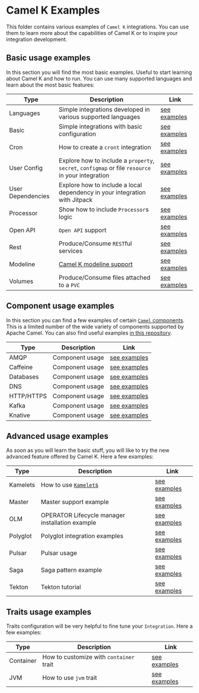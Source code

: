 # Camel K Examples

This folder contains various examples of `Camel K` integrations. You can use them to learn more about the capabilities of Camel K or to inspire your integration development.

## Basic usage examples

In this section you will find the most basic examples. Useful to start learning about Camel K and how to run. You can use many supported languages and learn about the most basic features:

| Type  |  Description | Link  |
|---|---|---|
| Languages | Simple integrations developed in various supported languages | [see examples](./languages/)|
| Basic | Simple integrations with basic configuration | [see examples](./basic/)|
| Cron | How to create a `cront` integration | [see examples](./cron/)|
| User Config | Explore how to include a `property`, `secret`, `configmap` or file `resource` in your integration | [see examples](./user-config/)|
| User Dependencies | Explore how to include a local dependency in your integration with Jitpack | [see examples](./jitpack/)|
| Processor | Show how to include `Processor`s logic | [see examples](./processor/)|
| Open API | `Open API` support | [see examples](./openapi/)|
| Rest | Produce/Consume `REST`ful services | [see examples](./rest/)|
| Modeline | [Camel K modeline support](https://camel.apache.org/camel-k/latest/cli/modeline.html) | [see examples](./modeline/)|
| Volumes | Produce/Consume files attached to a `PVC` | [see examples](./volumes/)|

## Component usage examples

In this section you can find a few examples of certain [`Camel` components](https://camel.apache.org/components/latest/index.html). This is a limited number of the wide variety of components supported by Apache Camel. You can also find useful examples [in this repository](https://github.com/apache/camel-k-examples).

| Type  |  Description | Link  |
|---|---|---|
| AMQP | Component usage | [see examples](./amqp/)|
| Caffeine | Component usage | [see examples](./caffeine/)|
| Databases | Component usage | [see examples](./databases/)|
| DNS | Component usage | [see examples](./dns/)|
| HTTP/HTTPS | Component usage | [see examples](./http/)|
| Kafka | Component usage | [see examples](./kafka/)|
| Knative | Component usage | [see examples](./knative/)|

## Advanced usage examples

As soon as you will learn the basic stuff, you will like to try the new advanced feature offered by Camel K. Here a few examples:

| Type  |  Description | Link  |
|---|---|---|
| Kamelets | How to use [`Kamelet`s](https://camel.apache.org/camel-k/latest/kamelets/kamelets.html) | [see examples](./kamelets/)|
| Master | Master support example | [see examples](./master/)|
| OLM | OPERATOR Lifecycle manager installation example | [see examples](./olm/)|
| Polyglot | Polyglot integration examples | [see examples](./polyglot/)|
| Pulsar | Pulsar usage | [see examples](./pulsar/)|
| Saga | Saga pattern example | [see examples](./saga/)|
| Tekton | Tekton tutorial | [see examples](./tekton/)|

## Traits usage examples

Traits configuration will be very helpful to fine tune your `Integration`. Here a few examples:

| Type  |  Description | Link  |
|---|---|---|
| Container | How to customize with `container` trait| [see examples](./traits/container/)|
| JVM | How to use `jvm` trait| [see examples](./traits/jvm/)|
